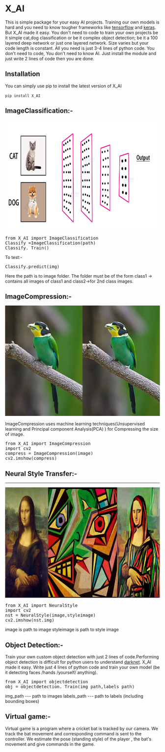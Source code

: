 # X_AI

This is simple package for your easy AI projects.
Training our own models is hard and you need to know tougher frameworks like [tensorflow](https://www.tensorflow.org/) and [keras](https://keras.io/). But X_AI made it easy. You don't need to code to train your own projects be it simple cat,dog classification or be it complex object detection; be it a 100 layered deep network or just one layered network. Size varies but your code length is constant. All you need is just 3-4 lines of python code.
You don't need to code, You don't need to know AI. Just install the module and just write 2 lines of code then you are done.

## Installation
You can  simply use pip to install the latest version of X_AI

`pip install X_AI`

## ImageClassification:-

<p align="center">
  <img width="640" height="360" src="https://github.com/sujith2303/X_AI/blob/main/images/Cats-Dogs-Classification-deep-learning.gif">
</p>
<pre>
from X_AI import ImageClassification
Classify =ImageClassification(path)    
Classify._Train()
</pre>
To test:-
<pre>
Classify.predict(img)
</pre>

Here the path is to image folder. The folder must be of the form class1 -> contains all images of class1 and class2->for 2nd class images.


## ImageCompression:-


<p align="center">
  <img width="640" height="360" src="https://github.com/sujith2303/X_AI/blob/main/images/compression.jpg">
</p>

ImageCompression uses machine learning techniques(Unsupervised learning and Principal component Analysis(PCA) ) for Compressing the size of image.
<pre>
from X_AI import ImageCompression
import cv2
compress = ImageCompression(image)
cv2.imshow(compress)
</pre>


## Neural Style Transfer:-

<hr>

<p align="center">
  <img width="640" height="360" src="https://github.com/sujith2303/X_AI/blob/main/images/NST.png">
</p>

<pre>
from X_AI import NeuralStyle
import cv2
nst = NeuralStyle(image,styleimage)
cv2.imshow(nst.img)
</pre>
image is path to image
styleimage is path to style image

## Object Detection:-
Train your own custom object detection with just 2 lines of code.Performing object detection is difficult for python users to understand [darknet](https://pjreddie.com/darknet). X_AI made it easy. Write just 4 lines of python code and train your own model (be it detecting faces /hands /yourself/ anything).

<pre>
from X_AI import objectdetection 
obj = objectdetection._Train(img_path,labels_path)
</pre>
img_path --- path to images 
labels_path --- path to labels (including bounding boxes)


## Virtual game:-
Virtual game is a program where a cricket bat is tracked by our camera. We track the bat movement and corresponding command is sent to the controller. We estimate the pose (standing style) of the player , the bat's movement and give commands in the game.
